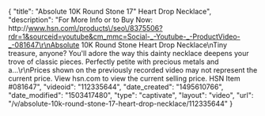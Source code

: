 {
    "title": "Absolute 10K Round Stone 17\" Heart Drop Necklace",
    "description": "For More Info or to Buy Now: http:\/\/www.hsn.com\/products\/seo\/8375506?rdr=1&sourceid=youtube&cm_mmc=Social-_-Youtube-_-ProductVideo-_-081647\r\nAbsolute 10K Round Stone Heart Drop Necklace\nTiny treasure, anyone? You'll adore the way this dainty necklace deepens your trove of classic pieces. Perfectly petite with precious metals and a...\r\nPrices shown on the previously recorded video may not represent the current price.  View hsn.com to view the current selling price. HSN Item #081647",
    "videoid": "112335644",
    "date_created": "1495610766",
    "date_modified": "1503417480",
    "type": "captivate",
    "layout": "video",
    "url": "\/v\/absolute-10k-round-stone-17-heart-drop-necklace\/112335644"
}